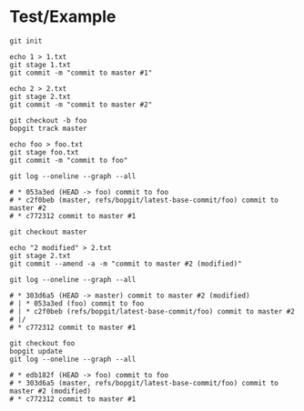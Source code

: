 # Test/Example

    git init

    echo 1 > 1.txt
    git stage 1.txt
    git commit -m "commit to master #1"

    echo 2 > 2.txt
    git stage 2.txt
    git commit -m "commit to master #2"

    git checkout -b foo
    bopgit track master

    echo foo > foo.txt
    git stage foo.txt
    git commit -m "commit to foo"

    git log --oneline --graph --all

    # * 053a3ed (HEAD -> foo) commit to foo
    # * c2f0beb (master, refs/bopgit/latest-base-commit/foo) commit to master #2
    # * c772312 commit to master #1

    git checkout master

    echo "2 modified" > 2.txt
    git stage 2.txt
    git commit --amend -a -m "commit to master #2 (modified)"

    git log --oneline --graph --all

    # * 303d6a5 (HEAD -> master) commit to master #2 (modified)
    # | * 053a3ed (foo) commit to foo
    # | * c2f0beb (refs/bopgit/latest-base-commit/foo) commit to master #2
    # |/
    # * c772312 commit to master #1

    git checkout foo
    bopgit update
    git log --oneline --graph --all

    # * edb182f (HEAD -> foo) commit to foo
    # * 303d6a5 (master, refs/bopgit/latest-base-commit/foo) commit to master #2 (modified)
    # * c772312 commit to master #1
